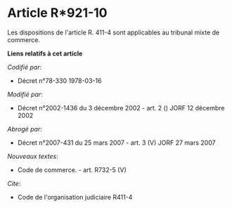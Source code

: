 # Article R*921-10

Les dispositions de l'article R. 411-4 sont applicables au tribunal mixte de commerce.

**Liens relatifs à cet article**

_Codifié par_:

  - Décret n°78-330 1978-03-16

_Modifié par_:

  - Décret n°2002-1436 du 3 décembre 2002 - art. 2 () JORF 12 décembre 2002

_Abrogé par_:

  - Décret n°2007-431 du 25 mars 2007 - art. 3 (V) JORF 27 mars 2007

_Nouveaux textes_:

  - Code de commerce. - art. R732-5 (V)

_Cite_:

  - Code de l'organisation judiciaire R411-4
